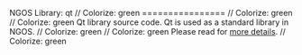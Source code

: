 NGOS Library: qt                                                                                                                                                                                         // Colorize: green
================                                                                                                                                                                                         // Colorize: green
                                                                                                                                                                                                         // Colorize: green
Qt library source code. Qt is used as a standard library in NGOS.                                                                                                                                        // Colorize: green
                                                                                                                                                                                                         // Colorize: green
Please read for [more details](../../../docs/0.%20Intro/6.%20Source%20code/2.%20Libraries/1.%20Qt/README.md).                                                                                            // Colorize: green
